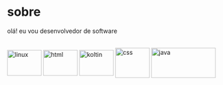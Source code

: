 # sobre
olá! eu vou desenvolvedor de software
<div style="display: inline_block"><br>
<img align="center" alt="linux" height="60" width="80"src="https://logowik.com/content/uploads/images/872_ubuntulinux.jpg">
<img align="center" alt="html" height="60" width="80"src="https://logowik.com/content/uploads/images/492_html5.jpg">
<img align="center" alt="koltin" height="60" width="80" src="https://logowik.com/content/uploads/images/kotlin.jpg">
<img align="center" alt="css" height="70" width="80" src="https://github.com/rogiuntini10/sobre/assets/79288474/f97d6f3e-44d7-48e1-88ee-73351957970c">
<img align="center" alt="java" height="70" width="150" src="https://logos-world.net/wp-content/uploads/2023/02/JavaScript-Logo.png">
</div>

